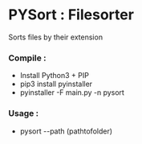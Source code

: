 # PYSort : Filesorter
Sorts files by their extension

### Compile :
- Install Python3 + PIP
- pip3 install pyinstaller
- pyinstaller -F main.py -n pysort
### Usage :
- pysort --path (pathtofolder)
